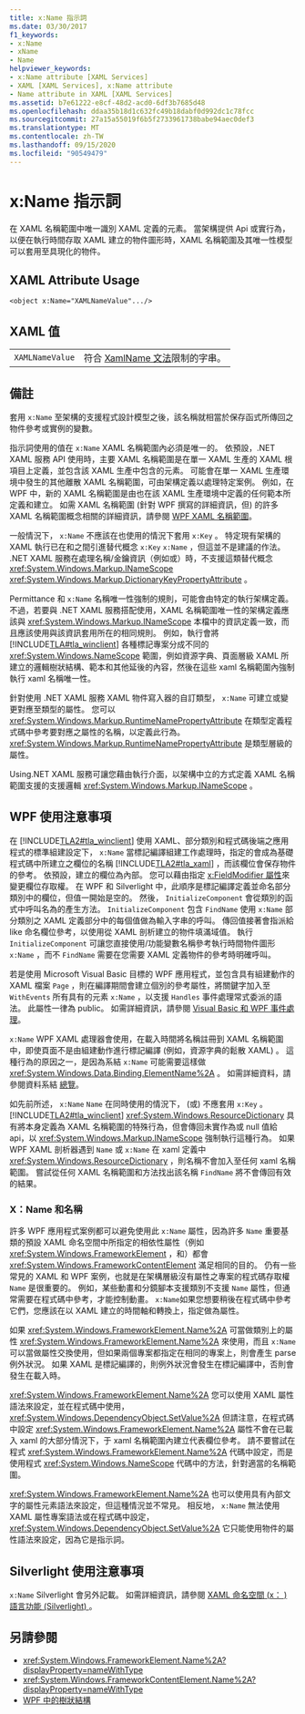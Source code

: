 ```yaml
---
title: x:Name 指示詞
ms.date: 03/30/2017
f1_keywords:
- x:Name
- xName
- Name
helpviewer_keywords:
- x:Name attribute [XAML Services]
- XAML [XAML Services], x:Name attribute
- Name attribute in XAML [XAML Services]
ms.assetid: b7e61222-e8cf-48d2-acd0-6df3b7685d48
ms.openlocfilehash: ddaa35b18d1c632fc49b18dabf0d992dc1c78fcc
ms.sourcegitcommit: 27a15a55019f6b5f2733961738babe94aec0def3
ms.translationtype: MT
ms.contentlocale: zh-TW
ms.lasthandoff: 09/15/2020
ms.locfileid: "90549479"
---
```

# <a name="xname-directive"></a>x:Name 指示詞

在 XAML 名稱範圍中唯一識別 XAML 定義的元素。 當架構提供 Api 或實行為，以便在執行時間存取 XAML 建立的物件圖形時，XAML 名稱範圍及其唯一性模型可以套用至具現化的物件。

## <a name="xaml-attribute-usage"></a>XAML Attribute Usage

```xaml
<object x:Name="XAMLNameValue".../>
```

## <a name="xaml-values"></a>XAML 值

|||
|-|-|
|`XAMLNameValue`|符合 [XamlName 文法](xamlname-grammar.md)限制的字串。|

## <a name="remarks"></a>備註

套用 `x:Name` 至架構的支援程式設計模型之後，該名稱就相當於保存函式所傳回之物件參考或實例的變數。

指示詞使用的值在 `x:Name` XAML 名稱範圍內必須是唯一的。 依預設，.NET XAML 服務 API 使用時，主要 XAML 名稱範圍是在單一 XAML 生產的 XAML 根項目上定義，並包含該 XAML 生產中包含的元素。 可能會在單一 XAML 生產環境中發生的其他離散 XAML 名稱範圍，可由架構定義以處理特定案例。 例如，在 WPF 中，新的 XAML 名稱範圍是由也在該 XAML 生產環境中定義的任何範本所定義和建立。 如需 XAML 名稱範圍 (針對 WPF 撰寫的詳細資訊，但) 的許多 XAML 名稱範圍概念相關的詳細資訊，請參閱 [WPF XAML 名稱範圍](/dotnet/desktop/wpf/advanced/wpf-xaml-namescopes)。

一般情況下， `x:Name` 不應該在也使用的情況下套用 `x:Key` 。 特定現有架構的 XAML 執行已在和之間引進替代概念 `x:Key` `x:Name` ，但這並不是建議的作法。 .NET XAML 服務在處理名稱/金鑰資訊（例如或）時，不支援這類替代概念 <xref:System.Windows.Markup.INameScope> <xref:System.Windows.Markup.DictionaryKeyPropertyAttribute> 。

Permittance 和 `x:Name` 名稱唯一性強制的規則，可能會由特定的執行架構定義。 不過，若要與 .NET XAML 服務搭配使用，XAML 名稱範圍唯一性的架構定義應該與 <xref:System.Windows.Markup.INameScope> 本檔中的資訊定義一致，而且應該使用與該資訊套用所在的相同規則。 例如，執行會將 [!INCLUDE[TLA#tla_winclient](../../../includes/tlasharptla-winclient-md.md)] 各種標記專案分成不同的 <xref:System.Windows.NameScope> 範圍，例如資源字典、頁面層級 XAML 所建立的邏輯樹狀結構、範本和其他延後的內容，然後在這些 xaml 名稱範圍內強制執行 xaml 名稱唯一性。

針對使用 .NET XAML 服務 XAML 物件寫入器的自訂類型， `x:Name` 可建立或變更對應至類型的屬性。 您可以 <xref:System.Windows.Markup.RuntimeNamePropertyAttribute> 在類型定義程式碼中參考要對應之屬性的名稱，以定義此行為。  <xref:System.Windows.Markup.RuntimeNamePropertyAttribute> 是類型層級的屬性。

Using.NET XAML 服務可讓您藉由執行介面，以架構中立的方式定義 XAML 名稱範圍支援的支援邏輯 <xref:System.Windows.Markup.INameScope> 。

## <a name="wpf-usage-notes"></a>WPF 使用注意事項

在 [!INCLUDE[TLA2#tla_winclient](../../../includes/tla2sharptla-winclient-md.md)] 使用 XAML、部分類別和程式碼後端之應用程式的標準組建設定下， `x:Name` 當標記編譯組建工作處理時，指定的會成為基礎程式碼中所建立之欄位的名稱 [!INCLUDE[TLA2#tla_xaml](../../../includes/tla2sharptla-xaml-md.md)] ，而該欄位會保存物件的參考。 依預設，建立的欄位為內部。 您可以藉由指定 [x:FieldModifier 屬性](xfieldmodifier-directive.md)來變更欄位存取權。 在 WPF 和 Silverlight 中，此順序是標記編譯定義並命名部分類別中的欄位，但值一開始是空的。 然後， `InitializeComponent` 會從類別的函式中呼叫名為的產生方法。 `InitializeComponent` 包含 `FindName` 使用 `x:Name` 部分類別之 XAML 定義部分中的每個值做為輸入字串的呼叫。 傳回值接著會指派給 like 命名欄位參考，以使用從 XAML 剖析建立的物件填滿域值。 執行 `InitializeComponent` 可讓您直接使用/功能變數名稱參考執行時間物件圖形 `x:Name` ，而不 `FindName` 需要在您需要 XAML 定義物件的參考時明確呼叫。

若是使用 Microsoft Visual Basic 目標的 WPF 應用程式，並包含具有組建動作的 XAML 檔案 `Page` ，則在編譯期間會建立個別的參考屬性，將關鍵字加入至 `WithEvents` 所有具有的元素 `x:Name` ，以支援 `Handles` 事件處理常式委派的語法。 此屬性一律為 public。 如需詳細資訊，請參閱 [Visual Basic 和 WPF 事件處理](/dotnet/desktop/wpf/advanced/visual-basic-and-wpf-event-handling)。

`x:Name` WPF XAML 處理器會使用，在載入時間將名稱註冊到 XAML 名稱範圍中，即使頁面不是由組建動作進行標記編譯 (例如，資源字典的鬆散 XAML) 。 這種行為的原因之一，是因為系結 `x:Name` 可能需要這樣做 <xref:System.Windows.Data.Binding.ElementName%2A> 。 如需詳細資料，請參閱資料系結 [總覽](../data/data-binding-overview.md)。

如先前所述， `x:Name` `Name` 在同時使用的情況下， (或) 不應套用 `x:Key` 。 [!INCLUDE[TLA2#tla_winclient](../../../includes/tla2sharptla-winclient-md.md)] <xref:System.Windows.ResourceDictionary> 具有將本身定義為 XAML 名稱範圍的特殊行為，但會傳回未實作為或 null 值給 api，以 <xref:System.Windows.Markup.INameScope> 強制執行這種行為。 如果 WPF XAML 剖析器遇到 `Name` 或 `x:Name` 在 xaml 定義中 <xref:System.Windows.ResourceDictionary> ，則名稱不會加入至任何 xaml 名稱範圍。 嘗試從任何 XAML 名稱範圍和方法找出該名稱 `FindName` 將不會傳回有效的結果。

### <a name="xname-and-name"></a>X：Name 和名稱

許多 WPF 應用程式案例都可以避免使用此 `x:Name` 屬性，因為許多 `Name` 重要基類的預設 XAML 命名空間中所指定的相依性屬性（例如 <xref:System.Windows.FrameworkElement> ，和）都會 <xref:System.Windows.FrameworkContentElement> 滿足相同的目的。 仍有一些常見的 XAML 和 WPF 案例，也就是在架構層級沒有屬性之專案的程式碼存取權 `Name` 是很重要的。 例如，某些動畫和分鏡腳本支援類別不支援 `Name` 屬性，但通常需要在程式碼中參考，才能控制動畫。 `x:Name`如果您想要稍後在程式碼中參考它們，您應該在以 XAML 建立的時間軸和轉換上，指定做為屬性。

如果 <xref:System.Windows.FrameworkElement.Name%2A> 可當做類別上的屬性 <xref:System.Windows.FrameworkElement.Name%2A> 來使用，而且 `x:Name` 可以當做屬性交換使用，但如果兩個專案都指定在相同的專案上，則會產生 parse 例外狀況。 如果 XAML 是標記編譯的，則例外狀況會發生在標記編譯中，否則會發生在載入時。

<xref:System.Windows.FrameworkElement.Name%2A> 您可以使用 XAML 屬性語法來設定，並在程式碼中使用， <xref:System.Windows.DependencyObject.SetValue%2A> 但請注意，在程式碼中設定 <xref:System.Windows.FrameworkElement.Name%2A> 屬性不會在已載入 xaml 的大部分情況下，于 xaml 名稱範圍內建立代表欄位參考。 請不要嘗試在程式 <xref:System.Windows.FrameworkElement.Name%2A> 代碼中設定，而是使用程式 <xref:System.Windows.NameScope> 代碼中的方法，針對適當的名稱範圍。

<xref:System.Windows.FrameworkElement.Name%2A> 也可以使用具有內部文字的屬性元素語法來設定，但這種情況並不常見。 相反地， `x:Name` 無法使用 XAML 屬性專案語法或在程式碼中設定， <xref:System.Windows.DependencyObject.SetValue%2A> 它只能使用物件的屬性語法來設定，因為它是指示詞。

## <a name="silverlight-usage-notes"></a>Silverlight 使用注意事項

`x:Name` Silverlight 會另外記載。 如需詳細資訊，請參閱 [XAML 命名空間 (x： ) 語言功能 (Silverlight) ](/previous-versions/windows/silverlight/dotnet-windows-silverlight/cc188995(v=vs.95))。

## <a name="see-also"></a>另請參閱

- <xref:System.Windows.FrameworkElement.Name%2A?displayProperty=nameWithType>
- <xref:System.Windows.FrameworkContentElement.Name%2A?displayProperty=nameWithType>
- [WPF 中的樹狀結構](/dotnet/desktop/wpf/advanced/trees-in-wpf)
